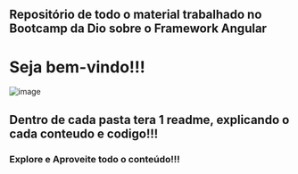 ## Repositório de todo o material trabalhado no Bootcamp da Dio sobre o Framework Angular

# Seja bem-vindo!!!
![image](https://user-images.githubusercontent.com/99850729/226666078-9218fd5b-8440-4cd3-85ad-f7d3b8446a96.png)


## Dentro de cada pasta tera 1 readme, explicando o cada conteudo e codigo!!!
### Explore e Aproveite todo o conteúdo!!!
